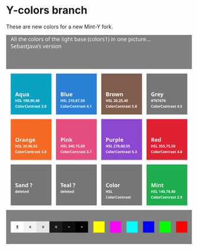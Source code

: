 # Y-colors branch
These are new colors for a new Mint-Y fork.

![image of the new colours](https://github.com/SebastJava/mint-themes/blob/Y-colors/Mint-Y-Colors/Mint-Y-Variations-NEW-v4.svg)
